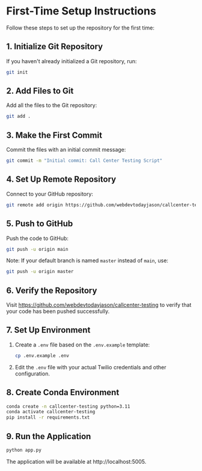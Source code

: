 # First-Time Setup Instructions

Follow these steps to set up the repository for the first time:

## 1. Initialize Git Repository

If you haven't already initialized a Git repository, run:

```bash
git init
```

## 2. Add Files to Git

Add all the files to the Git repository:

```bash
git add .
```

## 3. Make the First Commit

Commit the files with an initial commit message:

```bash
git commit -m "Initial commit: Call Center Testing Script"
```

## 4. Set Up Remote Repository

Connect to your GitHub repository:

```bash
git remote add origin https://github.com/webdevtodayjason/callcenter-testing.git
```

## 5. Push to GitHub

Push the code to GitHub:

```bash
git push -u origin main
```

Note: If your default branch is named `master` instead of `main`, use:

```bash
git push -u origin master
```

## 6. Verify the Repository

Visit https://github.com/webdevtodayjason/callcenter-testing to verify that your code has been pushed successfully.

## 7. Set Up Environment

1. Create a `.env` file based on the `.env.example` template:
   ```bash
   cp .env.example .env
   ```

2. Edit the `.env` file with your actual Twilio credentials and other configuration.

## 8. Create Conda Environment

```bash
conda create -n callcenter-testing python=3.11
conda activate callcenter-testing
pip install -r requirements.txt
```

## 9. Run the Application

```bash
python app.py
```

The application will be available at http://localhost:5005. 